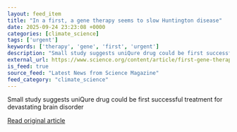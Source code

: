 ```yaml
---
layout: feed_item
title: "In a first, a gene therapy seems to slow Huntington disease"
date: 2025-09-24 23:23:08 +0000
categories: [climate_science]
tags: ['urgent']
keywords: ['therapy', 'gene', 'first', 'urgent']
description: "Small study suggests uniQure drug could be first successful treatment for devastating brain disorder"
external_url: https://www.science.org/content/article/first-gene-therapy-seems-slow-huntington-disease
is_feed: true
source_feed: "Latest News from Science Magazine"
feed_category: "climate_science"
---
```


Small study suggests uniQure drug could be first successful treatment for devastating brain disorder

[Read original article](https://www.science.org/content/article/first-gene-therapy-seems-slow-huntington-disease)
